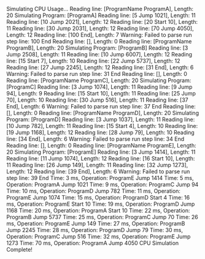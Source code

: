 Simulating CPU Usage...
Reading line: [ProgramName ProgramA], Length: 20
Simulating Program: [ProgramA]
Reading line: [5        Jump    1021], Length: 11
Reading line: [10       Jump    2021], Length: 12
Reading line: [20       Start   10], Length: 11
Reading line: [30       Jump    2031], Length: 12
Reading line: [70       Jump    4050], Length: 12
Reading line: [100      End], Length: 7
Warning: Failed to parse run step line: 100     End
Reading line: [], Length: 0
Reading line: [ProgramName ProgramB], Length: 20
Simulating Program: [ProgramB]
Reading line: [3        Jump    2508], Length: 11
Reading line: [10       Jump    6007], Length: 12
Reading line: [15       Start   7], Length: 10
Reading line: [22       Jump    5737], Length: 12
Reading line: [27       Jump    2245], Length: 12
Reading line: [31       End], Length: 6
Warning: Failed to parse run step line: 31      End
Reading line: [], Length: 0
Reading line: [ProgramName ProgramC], Length: 20
Simulating Program: [ProgramC]
Reading line: [3        Jump    1074], Length: 11
Reading line: [9        Jump    94], Length: 9
Reading line: [15       Start   10], Length: 11
Reading line: [25       Jump    70], Length: 10
Reading line: [30       Jump    516], Length: 11
Reading line: [37       End], Length: 6
Warning: Failed to parse run step line: 37      End
Reading line: [], Length: 0
Reading line: [ProgramName ProgramD], Length: 20
Simulating Program: [ProgramD]
Reading line: [3        Jump    1037], Length: 11
Reading line: [10       Jump    782], Length: 11
Reading line: [15       Start   4], Length: 10
Reading line: [19       Jump    1168], Length: 12
Reading line: [28       Jump    79], Length: 10
Reading line: [34       End], Length: 6
Warning: Failed to parse run step line: 34      End
Reading line: [], Length: 0
Reading line: [ProgramName ProgramE], Length: 20
Simulating Program: [ProgramE]
Reading line: [3        Jump    1414], Length: 11
Reading line: [11       Jump    1074], Length: 12
Reading line: [16       Start   10], Length: 11
Reading line: [26       Jump    149], Length: 11
Reading line: [32       Jump    1273], Length: 12
Reading line: [39       End], Length: 6
Warning: Failed to parse run step line: 39      End
Time: 3 ms, Operation: ProgramE Jump 1414
Time: 5 ms, Operation: ProgramA Jump 1021
Time: 9 ms, Operation: ProgramC Jump 94
Time: 10 ms, Operation: ProgramD Jump 782
Time: 11 ms, Operation: ProgramE Jump 1074
Time: 15 ms, Operation: ProgramD Start 4
Time: 16 ms, Operation: ProgramE Start 10
Time: 19 ms, Operation: ProgramD Jump 1168
Time: 20 ms, Operation: ProgramA Start 10
Time: 22 ms, Operation: ProgramB Jump 5737
Time: 25 ms, Operation: ProgramC Jump 70
Time: 26 ms, Operation: ProgramE Jump 149
Time: 27 ms, Operation: ProgramB Jump 2245
Time: 28 ms, Operation: ProgramD Jump 79
Time: 30 ms, Operation: ProgramC Jump 516
Time: 32 ms, Operation: ProgramE Jump 1273
Time: 70 ms, Operation: ProgramA Jump 4050
CPU Simulation Complete!